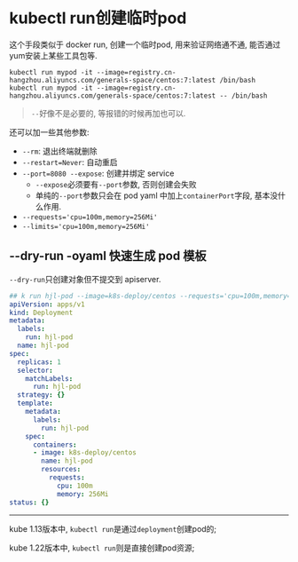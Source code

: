 # kubectl run创建临时pod

这个手段类似于 docker run, 创建一个临时pod, 用来验证网络通不通, 能否通过yum安装上某些工具包等.

```console
kubectl run mypod -it --image=registry.cn-hangzhou.aliyuncs.com/generals-space/centos:7:latest /bin/bash
kubectl run mypod -it --image=registry.cn-hangzhou.aliyuncs.com/generals-space/centos:7:latest -- /bin/bash
```

> `--`好像不是必要的, 等报错的时候再加也可以.

还可以加一些其他参数:

- `--rm`: 退出终端就删除
- `--restart=Never`: 自动重启
- `--port=8080 --expose`: 创建并绑定 service
    - `--expose`必须要有`--port`参数, 否则创建会失败
    - 单纯的`--port`参数只会在 pod yaml 中加上`containerPort`字段, 基本没什么作用.
- `--requests='cpu=100m,memory=256Mi'`
- `--limits='cpu=100m,memory=256Mi'`

## --dry-run -oyaml 快速生成 pod 模板

`--dry-run`只创建对象但不提交到 apiserver.

```yaml
## k run hjl-pod --image=k8s-deploy/centos --requests='cpu=100m,memory=256Mi' --dry-run -oyaml
apiVersion: apps/v1
kind: Deployment
metadata:
  labels:
    run: hjl-pod
  name: hjl-pod
spec:
  replicas: 1
  selector:
    matchLabels:
      run: hjl-pod
  strategy: {}
  template:
    metadata:
      labels:
        run: hjl-pod
    spec:
      containers:
      - image: k8s-deploy/centos
        name: hjl-pod
        resources:
          requests:
            cpu: 100m
            memory: 256Mi
status: {}
```

------

kube 1.13版本中, `kubectl run`是通过`deployment`创建pod的;

kube 1.22版本中, `kubectl run`则是直接创建pod资源;
